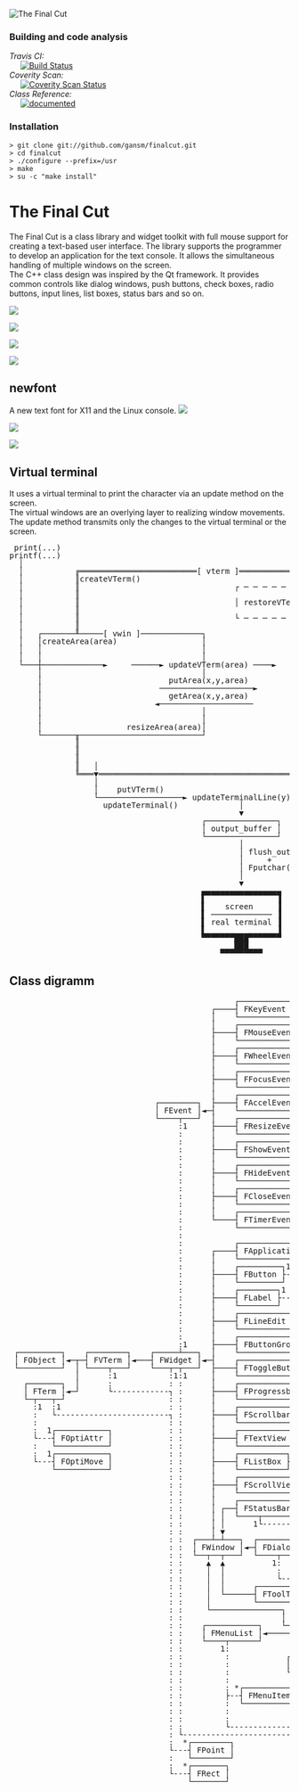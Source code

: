 ![The Final Cut](logo/png/finalcut-logo.png)

### Building and code analysis
*Travis CI:*<br />
&#160;&#160;&#160;&#160;&#160;[![Build Status](https://travis-ci.org/gansm/finalcut.svg?branch=master)](https://travis-ci.org/gansm/finalcut) <br />
*Coverity Scan:*<br />
&#160;&#160;&#160;&#160;&#160;[![Coverity Scan Status](https://scan.coverity.com/projects/6508/badge.svg)](https://scan.coverity.com/projects/6508) <br />
*Class Reference:*<br />
&#160;&#160;&#160;&#160;&#160;[![documented](https://codedocs.xyz/gansm/finalcut.svg)](https://codedocs.xyz/gansm/finalcut/hierarchy.html)

### Installation
```
> git clone git://github.com/gansm/finalcut.git
> cd finalcut
> ./configure --prefix=/usr
> make
> su -c "make install"
```

The Final Cut
=============
The Final Cut is a class library and widget toolkit with full mouse support for creating a text-based user interface. The library supports the programmer to develop an application for the text console. It allows the simultaneous handling of multiple windows on the screen.  
The C++ class design was inspired by the Qt framework. It provides common controls like dialog windows, push buttons, check boxes, radio buttons, input lines, list boxes, status bars and so on.

![](doc/fileopen-dialog.png)  

![](doc/progress-bar.png)  

![](doc/textview.png)  

![](doc/Mandelbrot.png)  


newfont
-------
A new text font for X11 and the Linux console.
![](doc/newfont1.png)  

![](doc/newfont2.png)

![](doc/calculator.png)


Virtual terminal
----------------
It uses a virtual terminal to print the character via an update method on the screen.  
The virtual windows are an overlying layer to realizing window movements.  
The update method transmits only the changes to the virtual terminal or the screen.

<pre style="line-height: 1 !important;">
 print(...)
printf(...)
  │
  │           ╔═════════════════════════[ vterm ]═════════════════════════╗
  │           ║createVTerm()                                              ║
  │           ║                                 ┌ ─ ─ ─ ─ ─ ─ ─ ─ ─ ─ ─ ┐ ║
  │           ║                                                           ║
  │           ║                                 │ restoreVTerm(x,y,w,h) │ ║
  │           ║                                                           ║
  │           ║                                 └ ─ ─ ─ ─ ─ ─ ─ ─ ─ ─ ─ ┘ ║
  │           ║                                                           ║
  │   ┌───────╨─────[ vwin ]─────────────┐                                ║
  │   │createArea(area)                  │                                ║
  │   │                                  │                                ║
  │   │                                  │                                ║
  └───┼─────────────►     ──────► updateVTerm(area) ────►                 ║
      │                                  │                                ║
      │                           putArea(x,y,area)                       ║
      │                         ────────────────────►                     ║
      │                           getArea(x,y,area)                       ║
      │                        ◄────────────────────                      ║
      │                                  │                                ║
      │                                  │                                ║
      │                  resizeArea(area)│                                ║
      └───────╥──────────────────────────┘                                ║
              ║                                                           ║
              ║                                                           ║
              ║                                                           ║
              ║   │                                          resizeVTerm()║
              ╚═══▼═══════════════════════════════════════════════════════╝
                  │
                  │    putVTerm()
                  └──────────────────► updateTerminalLine(y)
                    updateTerminal()             │
                                                 ▼
                                         ┌───────────────┐
                                         │ output_buffer │
                                         └───────────────┘
                                                 │
                                                 │ flush_out() 
                                                 │     +
                                                 │ Fputchar(char)
                                                 │
                                                 ▼
                                         ▄▄▄▄▄▄▄▄▄▄▄▄▄▄▄▄▄
                                         ▌               ▐
                                         ▌    screen     ▐
                                         ▌ ───────────── ▐
                                         ▌ real terminal ▐
                                         ▌               ▐
                                         ▀▀▀▀▀▀▀███▀▀▀▀▀▀▀
                                                ███
                                             ▀▀▀▀▀▀▀▀▀
</pre>


Class digramm
-------------
<pre style="line-height: 1 !important;">
                                                ┌───────────┐
                                           ┌────┤ FKeyEvent │
                                           │    └───────────┘
                                           │    ┌─────────────┐
                                           ├────┤ FMouseEvent │
                                           │    └─────────────┘
                                           │    ┌─────────────┐
                                           ├────┤ FWheelEvent │
                                           │    └─────────────┘
                                           │    ┌─────────────┐
                                           ├────┤ FFocusEvent │
                                           │    └─────────────┘
                                           │    ┌─────────────┐
                               ┌────────┐  ├────┤ FAccelEvent │
                               │ FEvent │◄─┤    └─────────────┘
                               └────┬───┘  │    ┌──────────────┐
                                    :1     ├────┤ FResizeEvent │
                                    :      │    └──────────────┘
                                    :      │    ┌────────────┐
                                    :      ├────┤ FShowEvent │
                                    :      │    └────────────┘
                                    :      │    ┌────────────┐
                                    :      ├────┤ FHideEvent │
                                    :      │    └────────────┘
                                    :      │    ┌─────────────┐
                                    :      ├────┤ FCloseEvent │
                                    :      │    └─────────────┘
                                    :      │    ┌─────────────┐
                                    :      └────┤ FTimerEvent │
                                    :           └─────────────┘
                                    :
                                    :           ┌──────────────┐
                                    :      ┌────┤ FApplication │
                                    :      │    └──────────────┘
                                    :      │    ┌─────────┐1
                                    :      ├────┤ FButton ├-----------------------------┐
                                    :      │    └─────────┘                             :
                                    :      │    ┌────────┐1                             :
                                    :      ├────┤ FLabel ├------------------------------┐
                                    :      │    └────────┘                              :
                                    :      │    ┌───────────┐1                          :
                                    :      ├────┤ FLineEdit ├---------------------------┐
                                    :      │    └───────────┘                           :
                                    :      │    ┌──────────────┐      ┌──────────────┐1 :
                                    :1     ├────┤ FButtonGroup │   ┌──┤ FRadioButton ├--┐
 ┌─────────┐    ┌────────┐    ┌─────┴───┐  │    └──────────────┘   │  └──────────────┘  :
 │ FObject │◄─┬─┤ FVTerm │◄───┤ FWidget │◄─┤    ┌───────────────┐  │  ┌───────────┐1    :
 └─────────┘  │ └────┬───┘    └───┬─┬───┘  ├────┤ FToggleButton │◄─┼──┤ FCheckBox ├-----┐
              │      :1           :1:1     │    └───────────────┘  │  └───────────┘     :
   ┌───────┐  │      :            : :      │    ┌──────────────┐   │  ┌─────────┐1      :
   │ FTerm │◄─┘      └------------┐ :      ├────┤ FProgressbar │   └──┤ FSwitch ├-------┐
   └─┬───┬─┘                      : :      │    └──────────────┘      └─────────┘       :
     :1  :1                       : :      │    ┌────────────┐                          :  *┌─────────┐
     :   └------------------------┐ :      ├────┤ FScrollbar │                          ├---┤ FString │
     :                            : :      │    └────────────┘                          :   └─────────┘
     :  1┌───────────┐            : :      │    ┌───────────┐1                          :
     └---┤ FOptiAttr │            : :      ├────┤ FTextView ├---------------------------┘
     :   └───────────┘            : :      │    └───────────┘                           :
     :  1┌───────────┐            : :      │    ┌──────────┐1     *┌──────────────┐1    :
     └---┤ FOptiMove │            : :      ├────┤ FListBox ├-------┤ FListBoxItem ├-----┘
         └───────────┘            : :      │    └──────────┘       └──────────────┘     :
                                  : :      │    ┌─────────────┐                         :
                                  : :      ├────┤ FScrollView │                         :
                                  : :      │    └─────────────┘                         :
                                  : :      │    ┌────────────┐1   *┌────────────┐1      :
                                  : :      │ ┌──┤ FStatusBar ├-----┤ FStatusKey ├-------┘
                                  : :      │ │  └────┬───────┘     └────────────┘       :
                                  : :      │ │      1└----------------------------------┘
                                  : :      │ ▼                       ┌─────────────┐1   :
                                  : :  ┌───┴─┴───┐  ┌─────────┐   ┌──┤ FFileDialog ├----┘
                                  : :  │ FWindow │◄─┤ FDialog │◄──┤  └─────────────┘    :
                                  : :  └──┬──┬───┘  └────┬────┘   │  ┌─────────────┐1   :
                                  : :     ▲  ▲          1:        └──┤ FMessageBox ├----┘
                                  : :     │  │           :           └─────────────┘    :
                                  : :     │  │           └------------------------------┘
                                  : :     │  │      ┌──────────┐                        :
                                  : :     │  └──────┤ FToolTip ├------------------------┘
                                  : :     │         └──────────┘                        :
                                  : :     └───────────────┐          ┌──────────┐       :
                                  : :                     │      ┌───┤ FMenuBar │       :
                                  : :    ┌───────────┐    └──────┤   └──────────┘       :
                                  : :    │ FMenuList │◄──────────┤   ┌───────┐          :
                                  : :    └────┬──────┘           └───┤ FMenu │◄──┐      :
                                  : :        1:                      └───────┘   │      :
                                  : :         :            ┌─────────────────┐   │      :
                                  : :         :            │ FDialogListMenu ├───┘      :
                                  : :         :            └─────────────────┘          :
                                  : :         :                    ┌────────────────┐*  :
                                  : :         : *┌───────────┐  ┌──┤ FCheckMenuItem ├-┐ :
                                  : :         ├--┤ FMenuItem │◄─┤  └────────────────┘ : :
                                  : :         :  └───────────┘  │  ┌────────────────┐*: :
                                  : :         :                 └──┤ FRadioMenuItem ├-┤ :
                                  : :         :                    └────────────────┘ : :
                                  : :         └---------------------------------------┘ :
                                  : └---------------------------------------------------┘
                                  :  *┌────────┐
                                  └---┤ FPoint │
                                  :   └────────┘
                                  :  *┌───────┐
                                  └---┤ FRect │
                                      └───────┘
</pre>
